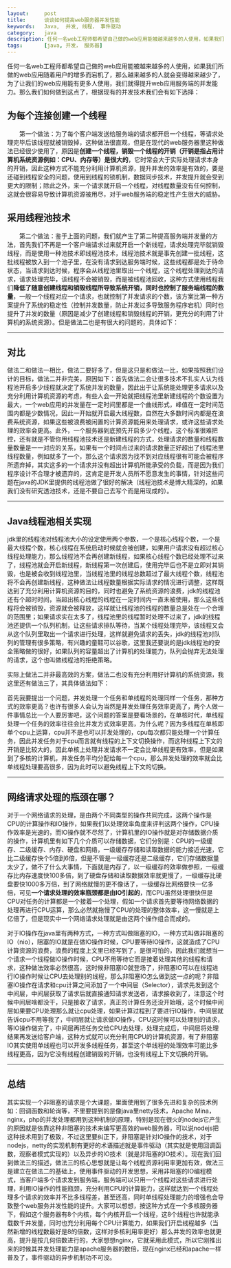 ```yaml
---
layout:     post
title:      谈谈如何提高web服务器并发性能
keywords:   Java,  并发, 线程， 事件驱动
category:   java
description: 任何一名web工程师都希望自己做的web应用能被越来越多的人使用，如果我们所做的web应用随着用户的增多而宕机了，那么越来越多的人就会变得越来越少了，为了让我们的web应用能有更多人使用，我们就得提升web应用服务端的并发能力。
tags:		[java, 并发， 服务器]
---
```



任何一名web工程师都希望自己做的web应用能被越来越多的人使用，如果我们所做的web应用随着用户的增多而宕机了，那么越来越多的人就会变得越来越少了，为了让我们的web应用能有更多人使用，我们就得提升web应用服务端的并发能力。那么我们如何做到这点了，根据现有的并发技术我们会有如下选择：

## 为每个连接创建一个线程 ##
　　第一个做法：为了每个客户端发送给服务端的请求都开启一个线程，等请求处理完毕后该线程就被销毁掉，这种做法很直观，但是在现代的web服务器里这种做法已经很少使用了，原因是**创建一个线程，销毁一个线程的开销（开销是指占用计算机系统资源例如：CPU、内存等）是很大的**，它时常会大于实际处理请求本身的开销，因此这种方式不能充分利用计算机资源，提升并发的效率是有效的，要是还碰到线程安全的问题，使用到线程的锁机制，数据同步技术，并发提升就会受到更大的限制；除此之外，来一个请求就开启一个线程，对线程数量没有任何控制，这就会很容易导致计算机资源被用尽，对于web服务端的稳定性产生很大的威胁。
## 采用线程池技术 ##
　　第二个做法：鉴于上面的问题，我们就产生了第二种提高服务端并发量的方法，首先我们不再是一个客户端请求过来就开启一个新线程，请求处理完毕就销毁线程，而是使用一种池技术即线程池技术，线程池技术就是事先创建一批线程，这批线程被放入到一个池子里，在没有请求到达服务端时候，这些线程都是处于待命状态，当请求到达时候，程序会从线程池里取出一个线程，这个线程处理到达的请求，请求处理完毕，该线程不会被销毁，而是被线程池回收，这种方式使用线程我们**降低了随意创建线程和销毁线程所导致系统开销，同时也控制了服务端线程的数量**，一般一个线程对应一个请求，也就控制了并发请求的个数，该方案比第一种方案提升了系统的稳定性（控制并发数量，防止并发过多导致服务程序宕机）同时也提升了并发的数量（原因是减少了创建线程和销毁线程的开销，更充分的利用了计算机的系统资源）。但是做法二也是有很大的问题的，具体如下：

----------
## 对比 ##
做法二和做法一相比，做法二要好多了，但是这只是和做法一比，如果按照我们设计的目标，做法二并非完美，原因如下：首先做法二会让很多技术不扎实人认为线程池开启多少线程就决定了系统并发的数量，因此出于让系统能处理更多请求以及充分利用计算机资源的考虑，有些人会一开始就把线程池里新建线程的个数设置为最大，一个web应用的并发量在一定时间里都是一个曲线形式，峰值在一定时间范围内都是少数情况，因此一开始就开启最大线程数，自然在大多数时间内都是在浪费系统资源，如果这些被浪费被闲置的计算资源能用来处理请求，或许这些请求处理的效率会更高。此外，一个服务器到底预先开启多少个线程，这个标准很难把控，还有就是不管你用线程池技术还是新建线程的方式，处理请求的数量和线程数量数量是一一对应的关系，如果有一个时间点过来的请求数量正好超出了线程池里线程数量，例如就多了一个，那么这个请求因为找不到对应线程很有可能会被程序所遗弃掉，其实这多的一个请求并没有超出计算机所能承受的负载，而是因为我们程序设计不合理才被遗弃的，这肯定是开发人员所不愿意发生的事情，针对这些问题在java的JDK里提供的线程池做了很好的解决（线程池技术是博大精深的，如果我们没有研究透池技术，还是不要自己去写个而是用现成的）。

----------

## Java线程池相关实现 ##
jdk里的线程池对线程池大小的设定使用两个参数，一个是核心线程个数，一个是最大线程个数，核心线程在系统启动时候就会被创建，如果用户请求没有超过核心线程处理能力，那么线程池不会再创建新线程，如果核心线程个数已经处理不过来了，线程池就会开启新线程，新线程第一次创建后，使用完毕后也不是立即对其销毁，也是被会收到线程池里，当线程池里的线程总数超过了最大线程个数，线程池将不会再创建新线程，这种做法让线程数量根据实际请求的情况进行调整，这样既达到了充分利用计算机资源的目的，同时也避免了系统资源的浪费，jdk的线程池还有个超时时间，当超出核心线程的线程在一定时间内一直未被使用，那么这些线程将会被销毁，资源就会被释放，这样就让线程池的线程的数量总是处在一个合理的范围里；如果请求实在太多了，线程池里的线程暂时处理不过来了，jdk的线程池还提供一个队列机制，让这些请求排队等待，当某个线程处理完毕，该线程又会从这个队列里取出一个请求进行处理，这样就避免请求的丢失，jdk的线程池对队列的管理有很多策略，有兴趣的童鞋可以谷歌，这里我还要说的是jdk线程池的安全策略做的很好，如果队列的容量超出了计算机的处理能力，队列会抛弃无法处理的请求，这个也叫做线程池的拒绝策略。

实际上做法二并非最高效的方案，做法二也没有充分利用好计算机的系统资源，我这里还有做法三了，其具体做法如下：

首先我要提出一个问题，并发处理一个任务和单线程的处理同样一个任务，那种方式的效率更高？也许有很多人会认为当然是并发处理任务效率更高了，两个人做一件事情总比一个人要厉害吧，这个问题的答案是要看场景的，在单核时代，单线程处理一个任务的效率往往会比并发方式效率更高，为什么呢？因为多线程在单核即单个cpu上运算，cpu并不是也可以并发处理的，cpu每次都只能处理一个计算任务，因此并发任务对于cpu而言就有线程的上下文切换操作，而这种线程上下文的开销是比较大的，因此单核上处理并发请求不一定会比单线程更有效率，但是如果到了多核的计算机，并发任务平均分配给每一个cpu，那么并发处理的效率就会比单线程处理要高很多，因为此时可以避免线程上下文的切换。

----------

## 网络请求处理的瓶颈在哪？ ##
对于一个网络请求的处理，是由两个不同类型的操作共同完成，这两个操作是CPU的计算操作和IO操作，如果我们以处理效率角度来评判这两个操作，CPU操作效率是光速的，而IO操作就不尽然了，计算机里的IO操作就是对存储数据介质的操作，计算机里有如下几个介质可以存储数据，它们分别是：CPU的一级缓存、二级缓存、内存、硬盘和网络，一级缓存存储和读取数据的能力接近光速，它比二级缓存快个5倍到6倍，但是不管是一级缓存还是二级缓存，它们存储数据量太少了，做不了什么大事情，下面就是内存了，以一级缓存的效率做参照，一级缓存比内存速度快100多倍，到了硬盘存储和读取数据效率就更慢了，一级缓存比硬盘要快1000多万倍，到了网络就慢的更不像话了，一级缓存比网络要快一亿多倍，可见**一个请求处理的效率瓶颈都是由IO引起的**，而CPU虽然处理很快但是CPU对任务的计算都是一个接着一个处理，假如一个请求首先要等待网络数据的处理再进行CPU运算，那么必然就拖慢了CPU的处理的整体效率，这一慢就是上亿倍了，但是现实中一个网络请求处理就是由这两个操作组合而成的。

对于IO操作在java里有两种方式，一种方式叫做阻塞的IO，一种方式叫做非阻塞的IO（nio），阻塞的IO就是在做IO操作时候，CPU要等待IO操作，这就造成了CPU计算资源的浪费，浪费的程度上文里已经写到了，是很可怕的，因此我们就想当一个请求一个线程做IO操作时候，CPU不用等待它而是接着处理其他的线程和请求，这种做法效率必然很高，这时候非阻塞IO就登场了，非阻塞IO可以在线程进行IO操作时候让CPU去处理别的线程，那么非阻塞IO怎么做到这一点的呢？非阻塞IO操作在请求和cpu计算之间添加了一个中间层（Selector），请求先发到这个中间层，中间层获取了请求后就直接通知请求发送者，请求接收到了，注意这个时候中间层啥都没干，只是接收了请求，真正的计算任务还没开始哦，这个时候中间层如果要CPU处理那么就让cpu处理，如果计算过程到了要进行IO操作，中间层就告诉cpu不用等我了，中间层就让请求做IO操作，CPU这时候可以处理别的请求，等IO操作做完了，中间层再把任务交给CPU去处理，处理完成后，中间层将处理结果再发送给客户端，这种方式就可以充分利用CPU的计算机资源，有了非阻塞IO其实使用单线程也可以开发多线程任务，甚至这个单线程的处理效率可能比多线程更高，因为它没有线程创建销毁的开销，也没有线程上下文切换的开销。

----------

## 总结 ##
其实实现一个非阻塞的请求是个大课题，里面使用到了很多先进和复杂的技术例如：回调函数和轮询等，不里要提到的是像java里netty技术，Apache Mina，nginx，php的并发处理都用到这种机制的原理，特别是现在很火的nodejs它产生的原因就是依靠这种非阻塞的技术来编写更高效的web服务器，可以说nodejs把这种技术用到了极致，不过这里要纠正下，非阻塞是针对IO操作的技术，对于nodejs，netty的实现机制有更好的术语描述就是事件驱动（其实就是使用回调函数，观察者模式实现的）以及异步的IO技术（就是非阻塞的IO技术）。现在我们回到做法三的描述，做法三的核心思想就是让每个线程资源利用率更加有效，做法三是建立在做法二的基础上，使用事件驱动的开发思想，采用非阻塞的IO编程模式，当客户端多个请求发到服务端，服务端可以只用一个线程对这些请求进行处理，利用IO操作的性能瓶颈，充分利用CPU的计算能力，这样就达到一个线程处理多个请求的效率并不比多线程差，甚至还高，同时单线程处理能力的增强也会导致整个web服务并发性能的提升。大家可以想想，按这种方式在一个多核服务器下，假如这个服务器有8个内核，每个内核开启一个线程，这8个线程也许就能承载数千并发量，同时也充分利用每个CPU计算能力，如果我们开启线程越多（当然新增的线程数最好是8的倍数，这样对多核利用率更好）那么并发的效率也就更高，提升是按几何倍数进行的，大家想想nginx，它就采用此模式，所以它刚推出来的时候其并发处理能力是apache服务器的数倍，现在nginx已经和apache一样普及了，事件驱动的异步机制功不可没。

